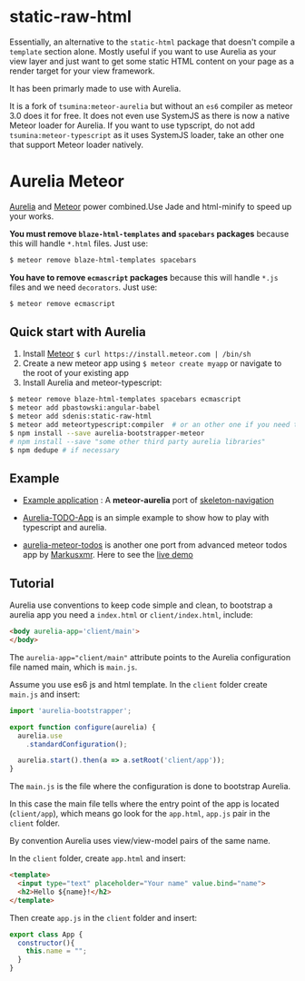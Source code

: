 # static-raw-html

Essentially, an alternative to the `static-html` package that doesn't compile a `template` section alone. Mostly useful if you want to use Aurelia as your view layer and just want to get some static HTML content on your page as a render target for your view framework.

It has been primarly made to use with Aurelia.

It is a fork of `tsumina:meteor-aurelia` but without an `es6` compiler as meteor 3.0 does it for free.
It does not even use SystemJS as there is now a native Meteor loader for Aurelia.
If you want to use typscript, do not add `tsumina:meteor-typescript` as it uses SystemJS loader, take an other one that support Meteor loader natively.

# Aurelia Meteor

[Aurelia](http://aurelia.io) and [Meteor](http://www.meteor.com) power combined.Use Jade and html-minify to speed up your works.

**You must remove `blaze-html-templates` and `spacebars` packages** because this will handle `*.html` files.
Just use:
```bash
$ meteor remove blaze-html-templates spacebars
```

**You have to remove `ecmascript` packages** because this will handle `*.js` files and we need `decorators`.
Just use:
```bash
$ meteor remove ecmascript
```

## Quick start with Aurelia

1. Install [Meteor](http://docs.meteor.com/#quickstart) `$ curl https://install.meteor.com | /bin/sh`
2. Create a new meteor app using `$ meteor create myapp` or navigate to the root of your existing app
3. Install Aurelia and  meteor-typescript:
```bash
$ meteor remove blaze-html-templates spacebars ecmascript
$ meteor add pbastowski:angular-babel
$ meteor add sdenis:static-raw-html
$ meteor add meteortypescript:compiler  # or an other one if you need typescript support
$ npm install --save aurelia-bootstrapper-meteor
# npm install --save "some other third party aurelia libraries"
$ npm dedupe # if necessary
```

## Example
- [Example application](https://github.com/tsumina/aurelia-skeleton-jade) : A **meteor-aurelia** port of [skeleton-navigation](http://github.com/aurelia/skeleton-navigation)

- [Aurelia-TODO-App](https://github.com/TsumiNa/Aurelia-TODO-App) is an simple example to show how to play with typescript and aurelia.

- [aurelia-meteor-todos](https://github.com/Markusxmr/aurelia-meteor-todos) is another one port from advanced meteor todos app by [Markusxmr](https://github.com/Markusxmr). Here to see the [live demo](http://aurelia-todos.meteor.com/)

## Tutorial

Aurelia use conventions to keep code simple and clean, to bootstrap a aurelia app you need a `index.html` or `client/index.html`, include:

```html
<body aurelia-app='client/main'>
</body>
```

The `aurelia-app="client/main"` attribute points to the Aurelia configuration file named main, which is `main.js`.

Assume you use es6 js and html template. In the `client` folder create `main.js` and insert:

```javascript
import 'aurelia-bootstrapper';

export function configure(aurelia) {
  aurelia.use
    .standardConfiguration();

  aurelia.start().then(a => a.setRoot('client/app'));
}
```

The `main.js` is the file where the configuration is done to bootstrap Aurelia.

In this case the main file tells where the entry point of the app is located (`client/app`), which means go look for the `app.html`, `app.js` pair in the `client` folder.

By convention Aurelia uses view/view-model pairs of the same name.

In the `client` folder, create `app.html` and insert:

```html
<template>
  <input type="text" placeholder="Your name" value.bind="name">
  <h2>Hello ${name}!</h2>
</template>

```

Then create `app.js` in the `client` folder and insert:

```javascript
export class App {
  constructor(){
    this.name = "";
  }
}
```
